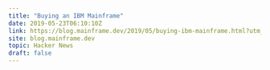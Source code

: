 ```yaml
---
title: "Buying an IBM Mainframe"
date: 2019-05-23T06:10:10Z
link: https://blog.mainframe.dev/2019/05/buying-ibm-mainframe.html?utm_medium=RSS&utm_source=hune
site: blog.mainframe.dev
topic: Hacker News
draft: false
---
```

